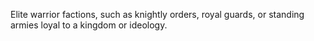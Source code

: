 Elite warrior factions, such as knightly orders, royal guards, or standing armies loyal to a kingdom or ideology.